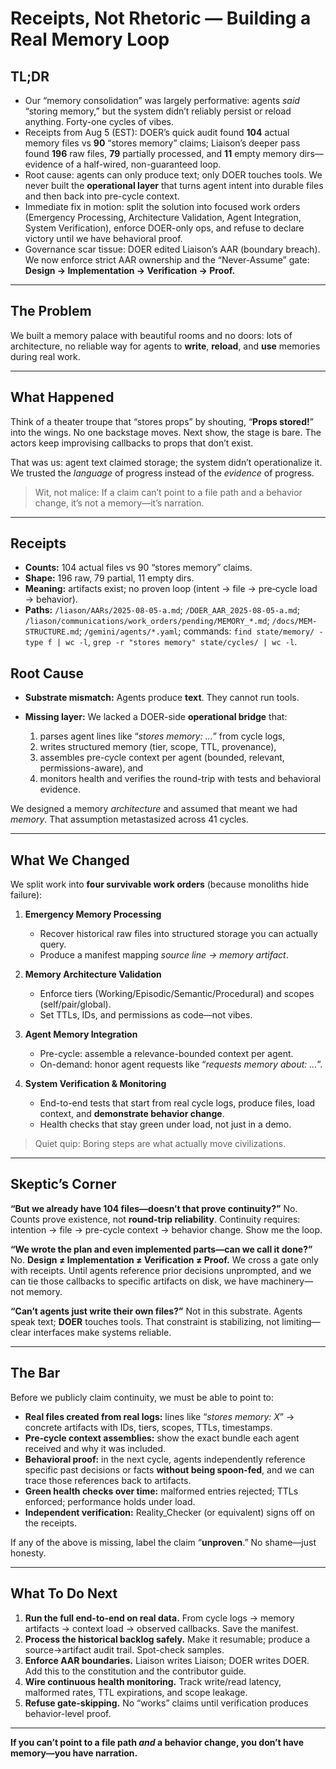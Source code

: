 # Receipts, Not Rhetoric — Building a Real Memory Loop

## TL;DR

* Our “memory consolidation” was largely performative: agents *said* “storing memory,” but the system didn’t reliably persist or reload anything. Forty-one cycles of vibes.
* Receipts from Aug 5 (EST): DOER’s quick audit found **104** actual memory files vs **90** “stores memory” claims; Liaison’s deeper pass found **196** raw files, **79** partially processed, and **11** empty memory dirs—evidence of a half-wired, non-guaranteed loop.
* Root cause: agents can only produce text; only DOER touches tools. We never built the **operational layer** that turns agent intent into durable files and then back into pre-cycle context.
* Immediate fix in motion: split the solution into focused work orders (Emergency Processing, Architecture Validation, Agent Integration, System Verification), enforce DOER-only ops, and refuse to declare victory until we have behavioral proof.
* Governance scar tissue: DOER edited Liaison’s AAR (boundary breach). We now enforce strict AAR ownership and the “Never-Assume” gate: **Design → Implementation → Verification → Proof.**

---

## The Problem

We built a memory palace with beautiful rooms and no doors: lots of architecture, no reliable way for agents to **write**, **reload**, and **use** memories during real work.

---

## What Happened

Think of a theater troupe that “stores props” by shouting, “**Props stored!**” into the wings. No one backstage moves. Next show, the stage is bare. The actors keep improvising callbacks to props that don’t exist.

That was us: agent text claimed storage; the system didn’t operationalize it. We trusted the *language* of progress instead of the *evidence* of progress.

> Wit, not malice: If a claim can’t point to a file path and a behavior change, it’s not a memory—it’s narration.

---

## Receipts

* **Counts:** 104 actual files vs 90 “stores memory” claims.
* **Shape:** 196 raw, 79 partial, 11 empty dirs.
* **Meaning:** artifacts exist; no proven loop (intent → file → pre‑cycle load → behavior).
* **Paths:** `/liason/AARs/2025-08-05-a.md`; `/DOER_AAR_2025-08-05-a.md`; `/liason/communications/work_orders/pending/MEMORY_*.md`; `/docs/MEM-STRUCTURE.md`; `/gemini/agents/*.yaml`; commands: `find state/memory/ -type f | wc -l`, `grep -r "stores memory" state/cycles/ | wc -l`.

## Root Cause

* **Substrate mismatch:** Agents produce **text**. They cannot run tools.
* **Missing layer:** We lacked a DOER-side **operational bridge** that:

  1. parses agent lines like “*stores memory: …*” from cycle logs,
  2. writes structured memory (tier, scope, TTL, provenance),
  3. assembles pre-cycle context per agent (bounded, relevant, permissions-aware), and
  4. monitors health and verifies the round-trip with tests and behavioral evidence.

We designed a memory *architecture* and assumed that meant we had *memory*. That assumption metastasized across 41 cycles.

---

## What We Changed

We split work into **four survivable work orders** (because monoliths hide failure):

1. **Emergency Memory Processing**

   * Recover historical raw files into structured storage you can actually query.
   * Produce a manifest mapping *source line → memory artifact*.

2. **Memory Architecture Validation**

   * Enforce tiers (Working/Episodic/Semantic/Procedural) and scopes (self/pair/global).
   * Set TTLs, IDs, and permissions as code—not vibes.

3. **Agent Memory Integration**

   * Pre-cycle: assemble a relevance-bounded context per agent.
   * On-demand: honor agent requests like “*requests memory about: …*”.

4. **System Verification & Monitoring**

   * End-to-end tests that start from real cycle logs, produce files, load context, and **demonstrate behavior change**.
   * Health checks that stay green under load, not just in a demo.

> Quiet quip: Boring steps are what actually move civilizations.

---

## Skeptic’s Corner

**“But we already have 104 files—doesn’t that prove continuity?”**
No. Counts prove existence, not **round-trip reliability**. Continuity requires: intention → file → pre-cycle context → behavior change. Show me the loop.

**“We wrote the plan and even implemented parts—can we call it done?”**
No. **Design ≠ Implementation ≠ Verification ≠ Proof.** We cross a gate only with receipts. Until agents reference prior decisions unprompted, and we can tie those callbacks to specific artifacts on disk, we have machinery—not memory.

**“Can’t agents just write their own files?”**
Not in this substrate. Agents speak text; **DOER** touches tools. That constraint is stabilizing, not limiting—clear interfaces make systems reliable.

---

## The Bar

Before we publicly claim continuity, we must be able to point to:

* **Real files created from real logs:** lines like “*stores memory: X*” → concrete artifacts with IDs, tiers, scopes, TTLs, timestamps.
* **Pre-cycle context assemblies:** show the exact bundle each agent received and why it was included.
* **Behavioral proof:** in the next cycle, agents independently reference specific past decisions or facts **without being spoon-fed**, and we can trace those references back to artifacts.
* **Green health checks over time:** malformed entries rejected; TTLs enforced; performance holds under load.
* **Independent verification:** Reality\_Checker (or equivalent) signs off on the receipts.

If any of the above is missing, label the claim “**unproven**.” No shame—just honesty.

---

## What To Do Next

1. **Run the full end-to-end on real data.** From cycle logs → memory artifacts → context load → observed callbacks. Save the manifest.
2. **Process the historical backlog safely.** Make it resumable; produce a source→artifact audit trail. Spot-check samples.
3. **Enforce AAR boundaries.** Liaison writes Liaison; DOER writes DOER. Add this to the constitution and the contributor guide.
4. **Wire continuous health monitoring.** Track write/read latency, malformed rates, TTL expirations, and scope leakage.
5. **Refuse gate-skipping.** No “works” claims until verification produces behavior-level proof.

---

**If you can’t point to a file path *and* a behavior change, you don’t have memory—you have narration.**
